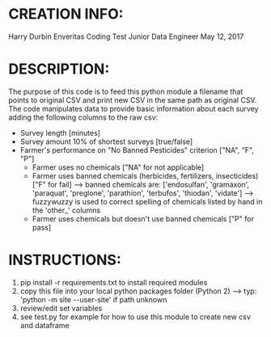 
# CREATION INFO:
Harry Durbin
Enveritas Coding Test
Junior Data Engineer
May 12, 2017

# DESCRIPTION:
The purpose of this code is to feed this python module a filename that points to original CSV and print new CSV in the same path
as original CSV. The code manipulates data to provide basic information about each survey adding the following columns to the
raw csv:
+ Survey length [minutes]
+ Survey amount 10% of shortest surveys [true/false]
+ Farmer's performance on "No Banned Pesticides" criterion ["NA", "F", "P"]
    - Farmer uses no chemicals ["NA" for not applicable]
    - Farmer uses banned chemicals (herbicides, fertilizers, insecticides) ["F" for fail]
        --> banned chemicals are: ['endosulfan', 'gramaxon', 'paraquat', 'preglone', 'parathion', 'terbufos', 'thiodan', 'vidate']
        --> fuzzywuzzy is used to correct spelling of chemicals listed by hand in the 'other_' columns
    - Farmer uses chemicals but doesn't use banned chemicals ["P" for pass]

# INSTRUCTIONS:
1) pip install -r requirements.txt to install required modules
2) copy this file into your local python packages folder (Python 2)
    --> typ: 'python -m site --user-site' if path unknown
3) review/edit set variables
4) see test.py for example for how to use this module to create new csv and dataframe

